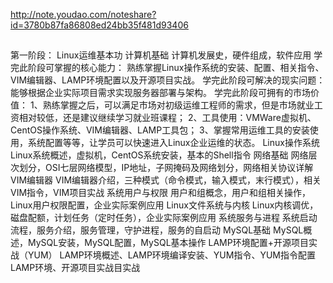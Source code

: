 http://note.youdao.com/noteshare?id=3780b87fa86808ed24bb35f481d93406


##
第一阶段： Linux运维基本功
计算机基础
计算机发展史，硬件组成，软件应用
学完此阶段可掌握的核心能力： 熟练掌握Linux操作系统的安装、配置、相关指令、VIM编辑器、LAMP环境配置以及开源项目实战。 学完此阶段可解决的现实问题： 能够根据企业实际项目需求实现服务器部署与架构。 学完此阶段可拥有的市场价值： 1、熟练掌握之后，可以满足市场对初级运维工程师的需求，但是市场就业工资相对较低，还是建议继续学习就业班课程； 2、工具使用：VMWare虚拟机、CentOS操作系统、VIM编辑器、LAMP工具包； 3、掌握常用运维工具的安装使用，系统配置等等，让学员可以快速进入Linux企业运维的状态。
Linux操作系统
Linux系统概述，虚拟机，CentOS系统安装，基本的Shell指令
网络基础
网络层次划分，OSI七层网络模型，IP地址，子网掩码及网络划分，网络相关协议详解
VIM编辑器
VIM编辑器介绍，三种模式（命令模式，输入模式，末行模式），相关VIM指令，VIM项目实战
系统用户与权限
用户和组概念，用户和组相关操作，Linux用户权限配置，企业实际案例应用
Linux文件系统与内核
Linux内核调优，磁盘配额，计划任务（定时任务），企业实际案例应用
系统服务与进程
系统启动流程，服务介绍，服务管理，守护进程，服务的自启动
MySQL基础
MySQL概述，MySQL安装，MySQL配置，MySQL基本操作
LAMP环境配置+开源项目实战（YUM）
LAMP环境概述、LAMP环境编译安装、YUM指令、YUM指令配置LAMP环境、开源项目实战目实战
